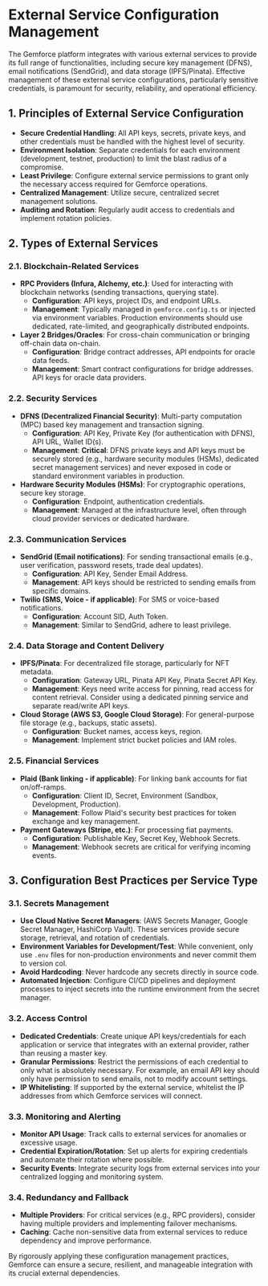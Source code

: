 # External Service Configuration Management

The Gemforce platform integrates with various external services to provide its full range of functionalities, including secure key management (DFNS), email notifications (SendGrid), and data storage (IPFS/Pinata). Effective management of these external service configurations, particularly sensitive credentials, is paramount for security, reliability, and operational efficiency.

## 1. Principles of External Service Configuration

*   **Secure Credential Handling**: All API keys, secrets, private keys, and other credentials must be handled with the highest level of security.
*   **Environment Isolation**: Separate credentials for each environment (development, testnet, production) to limit the blast radius of a compromise.
*   **Least Privilege**: Configure external service permissions to grant only the necessary access required for Gemforce operations.
*   **Centralized Management**: Utilize secure, centralized secret management solutions.
*   **Auditing and Rotation**: Regularly audit access to credentials and implement rotation policies.

## 2. Types of External Services

### 2.1. Blockchain-Related Services

*   **RPC Providers (Infura, Alchemy, etc.)**: Used for interacting with blockchain networks (sending transactions, querying state).
    *   **Configuration**: API keys, project IDs, and endpoint URLs.
    *   **Management**: Typically managed in `gemforce.config.ts` or injected via environment variables. Production environments should use dedicated, rate-limited, and geographically distributed endpoints.
*   **Layer 2 Bridges/Oracles**: For cross-chain communication or bringing off-chain data on-chain.
    *   **Configuration**: Bridge contract addresses, API endpoints for oracle data feeds.
    *   **Management**: Smart contract configurations for bridge addresses. API keys for oracle data providers.

### 2.2. Security Services

*   **DFNS (Decentralized Financial Security)**: Multi-party computation (MPC) based key management and transaction signing.
    *   **Configuration**: API Key, Private Key (for authentication with DFNS), API URL, Wallet ID(s).
    *   **Management**: **Critical**: DFNS private keys and API keys must be securely stored (e.g., hardware security modules (HSMs), dedicated secret management services) and never exposed in code or standard environment variables in production.
*   **Hardware Security Modules (HSMs)**: For cryptographic operations, secure key storage.
    *   **Configuration**: Endpoint, authentication credentials.
    *   **Management**: Managed at the infrastructure level, often through cloud provider services or dedicated hardware.

### 2.3. Communication Services

*   **SendGrid (Email notifications)**: For sending transactional emails (e.g., user verification, password resets, trade deal updates).
    *   **Configuration**: API Key, Sender Email Address.
    *   **Management**: API keys should be restricted to sending emails from specific domains.
*   **Twilio (SMS, Voice - if applicable)**: For SMS or voice-based notifications.
    *   **Configuration**: Account SID, Auth Token.
    *   **Management**: Similar to SendGrid, adhere to least privilege.

### 2.4. Data Storage and Content Delivery

*   **IPFS/Pinata**: For decentralized file storage, particularly for NFT metadata.
    *   **Configuration**: Gateway URL, Pinata API Key, Pinata Secret API Key.
    *   **Management**: Keys need write access for pinning, read access for content retrieval. Consider using a dedicated pinning service and separate read/write API keys.
*   **Cloud Storage (AWS S3, Google Cloud Storage)**: For general-purpose file storage (e.g., backups, static assets).
    *   **Configuration**: Bucket names, access keys, region.
    *   **Management**: Implement strict bucket policies and IAM roles.

### 2.5. Financial Services

*   **Plaid (Bank linking - if applicable)**: For linking bank accounts for fiat on/off-ramps.
    *   **Configuration**: Client ID, Secret, Environment (Sandbox, Development, Production).
    *   **Management**: Follow Plaid's security best practices for token exchange and key management.
*   **Payment Gateways (Stripe, etc.)**: For processing fiat payments.
    *   **Configuration**: Publishable Key, Secret Key, Webhook Secrets.
    *   **Management**: Webhook secrets are critical for verifying incoming events.

## 3. Configuration Best Practices per Service Type

### 3.1. Secrets Management

*   **Use Cloud Native Secret Managers**: (AWS Secrets Manager, Google Secret Manager, HashiCorp Vault). These services provide secure storage, retrieval, and rotation of credentials.
*   **Environment Variables for Development/Test**: While convenient, only use `.env` files for non-production environments and never commit them to version col.
*   **Avoid Hardcoding**: Never hardcode any secrets directly in source code.
*   **Automated Injection**: Configure CI/CD pipelines and deployment processes to inject secrets into the runtime environment from the secret manager.

### 3.2. Access Control

*   **Dedicated Credentials**: Create unique API keys/credentials for each application or service that integrates with an external provider, rather than reusing a master key.
*   **Granular Permissions**: Restrict the permissions of each credential to only what is absolutely necessary. For example, an email API key should only have permission to send emails, not to modify account settings.
*   **IP Whitelisting**: If supported by the external service, whitelist the IP addresses from which Gemforce services will connect.

### 3.3. Monitoring and Alerting

*   **Monitor API Usage**: Track calls to external services for anomalies or excessive usage.
*   **Credential Expiration/Rotation**: Set up alerts for expiring credentials and automate their rotation where possible.
*   **Security Events**: Integrate security logs from external services into your centralized logging and monitoring system.

### 3.4. Redundancy and Fallback

*   **Multiple Providers**: For critical services (e.g., RPC providers), consider having multiple providers and implementing failover mechanisms.
*   **Caching**: Cache non-sensitive data from external services to reduce dependency and improve performance.

By rigorously applying these configuration management practices, Gemforce can ensure a secure, resilient, and manageable integration with its crucial external dependencies.
